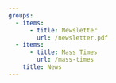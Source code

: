 ```yaml
---
groups:
  - items:
      - title: Newsletter
        url: /newsletter.pdf
  - items:
      - title: Mass Times
        url: /mass-times
    title: News
---
```



